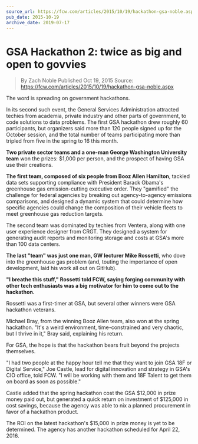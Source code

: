 ```yaml
---
source_url: https://fcw.com/articles/2015/10/19/hackathon-gsa-noble.aspx
pub_date: 2015-10-19
archive_date: 2019-07-17
---
```


# GSA Hackathon 2: twice as big and open to govvies

> By Zach Noble
> Published Oct 19, 2015
> Source: https://fcw.com/articles/2015/10/19/hackathon-gsa-noble.aspx

The word is spreading on government hackathons.

In its second such event, the General Services Administration attracted techies from academia, private industry and other parts of government, to code solutions to data problems. The first GSA hackathon drew roughly 60 participants, but organizers said more than 120 people signed up for the October session, and the total number of teams participating more than tripled from five in the spring to 16 this month.

**Two private sector teams and a one-man George Washington University team** won the prizes: $1,000 per person, and the prospect of having GSA use their creations.

**The first team, composed of six people from Booz Allen Hamilton**, tackled data sets supporting compliance with President Barack Obama's greenhouse gas  emission-cutting executive order. They "gamified" the challenge for federal agencies by breaking out agency-to-agency emissions comparisons, and designed a dynamic system that could determine how specific agencies could change the composition of their vehicle fleets to meet greenhouse gas reduction targets.


The second team was dominated by techies from Ventera, along with one user experience designer from CRGT. They designed a system for generating audit reports and monitoring storage and costs at GSA's more than 100 data centers.

**The last "team" was just one man, GW lecturer Mike Rossetti**, who dove into the greenhouse gas problem (and, touting the importance of open development, laid his work all out on GitHub).

**"I breathe this stuff," Rossetti told FCW, saying forging community with other tech enthusiasts was a big motivator for him to come out to the hackathon.**

Rossetti was a first-timer at GSA, but several other winners were GSA hackathon veterans.

Michael Bray, from the winning Booz Allen team, also won at the spring hackathon. "It's a weird environment, time-constrained and very chaotic, but I thrive in it," Bray said, explaining his return.

For GSA, the hope is that the hackathon bears fruit beyond the projects themselves.

"I had two people at the happy hour tell me that they want to join GSA 18F or Digital Service," Joe Castle, lead for digital innovation and strategy in GSA's CIO office, told FCW. "I will be working with them and 18F Talent to get them on board as soon as possible."

Castle added that the spring hackathon cost the GSA $12,000 in prize money paid out, but generated a quick return on investment of $125,000 in cost savings, because the agency was able to nix a planned procurement in favor of a hackathon product.

The ROI on the latest hackathon's $15,000 in prize money is yet to be determined. The agency has another hackathon scheduled for April 22, 2016.
